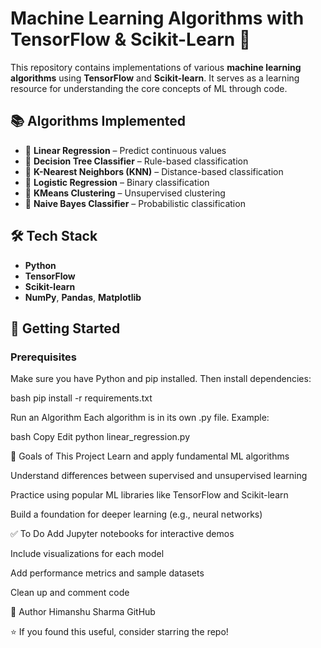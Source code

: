 # Machine Learning Algorithms with TensorFlow & Scikit-Learn 🧠

This repository contains implementations of various **machine learning algorithms** using **TensorFlow** and **Scikit-learn**. It serves as a learning resource for understanding the core concepts of ML through code.

## 📚 Algorithms Implemented

- 🔢 **Linear Regression** – Predict continuous values
- 🌳 **Decision Tree Classifier** – Rule-based classification
- 💬 **K-Nearest Neighbors (KNN)** – Distance-based classification
- 🧠 **Logistic Regression** – Binary classification
- 🧩 **KMeans Clustering** – Unsupervised clustering
- 🎲 **Naive Bayes Classifier** – Probabilistic classification

## 🛠️ Tech Stack

- **Python**
- **TensorFlow**
- **Scikit-learn**
- **NumPy**, **Pandas**, **Matplotlib**

## 🚀 Getting Started

### Prerequisites

Make sure you have Python and pip installed. Then install dependencies:

bash
pip install -r requirements.txt


Run an Algorithm
Each algorithm is in its own .py file. Example:

bash
Copy
Edit
python linear_regression.py

🎯 Goals of This Project
Learn and apply fundamental ML algorithms

Understand differences between supervised and unsupervised learning

Practice using popular ML libraries like TensorFlow and Scikit-learn

Build a foundation for deeper learning (e.g., neural networks)

✅ To Do
 Add Jupyter notebooks for interactive demos

 Include visualizations for each model

 Add performance metrics and sample datasets

 Clean up and comment code

👤 Author
Himanshu Sharma
GitHub

⭐ If you found this useful, consider starring the repo!
